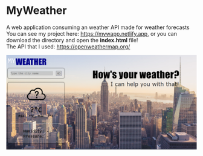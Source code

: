 # MyWeather
A web application consuming an weather API made for weather forecasts<br>
You can see my project here: https://mywapp.netlify.app, or you can download the directory and open the <b>index.html</b> file!<br>
The API that I used: https://openweathermap.org/
<div>
  <a href="https://mywapp.netlify.app">
    <img src="./myw1.png" target="_blacnk">
  </a>
  
</div>


